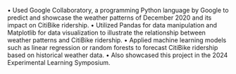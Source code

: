 •	Used Google Collaboratory, a programming Python language by Google to predict and showcase the weather patterns of December 2020 and its impact on CitiBike ridership.
•	Utilized Pandas for data manipulation and Matplotlib for data visualization to illustrate the relationship between weather patterns and CitiBike ridership.
•	Applied machine learning models such as linear regression or random forests to forecast CitiBike ridership based on historical weather data.
•	Also showcased this project in the 2024 Experimental Learning Symposium.
